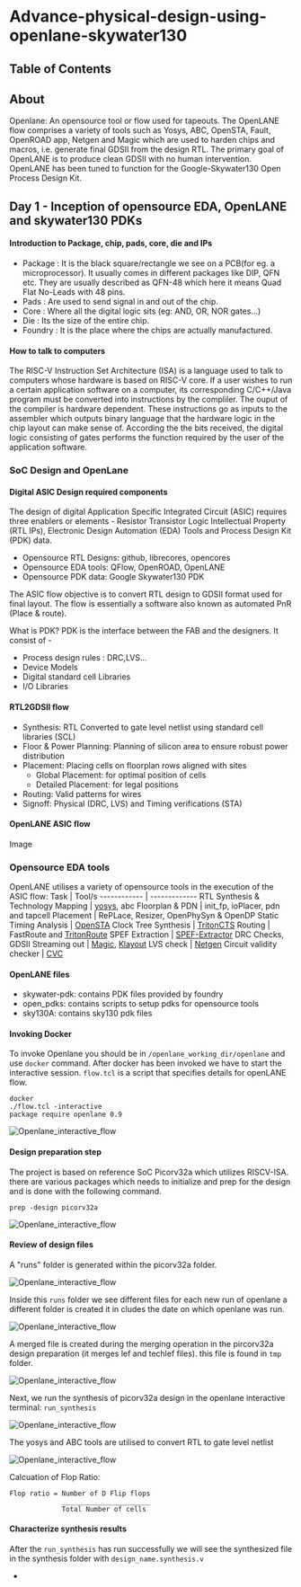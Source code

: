 # Advance-physical-design-using-openlane-skywater130


## Table of Contents

## About
Openlane: An opensource tool or flow used for tapeouts. The OpenLANE flow comprises a variety of tools such as Yosys, ABC, OpenSTA, Fault, OpenROAD app, Netgen and Magic which are used to harden chips and macros, i.e. generate final GDSII from the design RTL. The primary goal of OpenLANE is to produce clean GDSII with no human intervention. OpenLANE has been tuned to function for the Google-Skywater130 Open Process Design Kit.


## Day 1 - Inception of opensource EDA, OpenLANE and skywater130 PDKs



#### Introduction to Package, chip, pads, core, die and IPs

- Package : It is the black square/rectangle we see on a PCB(for eg. a microprocessor). It usually comes in different packages like DIP, QFN etc. They are usually described as QFN-48 which here it means Quad Flat No-Leads with 48 pins.
- Pads : Are used to send signal in and out of the chip.
- Core : Where all the digital logic sits (eg: AND, OR, NOR gates...)
- Die : Its the size of the entire chip.
- Foundry : It is the place where the chips are actually manufactured.

#### How to talk to computers

The RISC-V Instruction Set Architecture (ISA) is a language used to talk to computers whose hardware is based on RISC-V core. If a user wishes to run a certain application software on a computer, its corresponding C/C++/Java program must be converted into instructions by the compliler. The ouput of the compiler is hardware dependent. These instructions go as inputs to the assembler which outputs binary language that the hardware logic in the chip layout can make sense of. According the the bits received, the digital logic consisting of gates performs the function required by the user of the application software.

### SoC Design and OpenLane

#### Digital ASIC Design required components

The design of digital Application Specific Integrated Circuit (ASIC) requires three enablers or elements - Resistor Transistor Logic Intellectual Property (RTL IPs), Electronic Design Automation (EDA) Tools and Process Design Kit (PDK) data.

- Opensource RTL Designs: github, librecores, opencores
- Opensource EDA tools: QFlow, OpenROAD, OpenLANE
- Opensource PDK data: Google Skywater130 PDK

The ASIC flow objective is to convert RTL design to GDSII format used for final layout. The flow is essentially a software also known as automated PnR (Place & route).

What is PDK?
PDK is the interface between the FAB and the designers. It consist of -
- Process design rules : DRC,LVS...
- Device Models
- Digital standard cell Libraries
- I/O Libraries

#### RTL2GDSII flow


- Synthesis: RTL Converted to gate level netlist using standard cell libraries (SCL)
- Floor & Power Planning: Planning of silicon area to ensure robust power distribution
- Placement: Placing cells on floorplan rows aligned with sites
  - Global Placement: for optimal position of cells
  - Detailed Placement: for legal positions
- Routing: Valid patterns for wires
- Signoff: Physical (DRC, LVS) and Timing verifications (STA)

#### OpenLANE ASIC flow

Image

### Opensource EDA tools
OpenLANE utilises a variety of opensource tools in the execution of the ASIC flow:
Task | Tool/s
------------ | -------------
RTL Synthesis & Technology Mapping | [yosys](https://github.com/YosysHQ/yosys), abc
Floorplan & PDN | init_fp, ioPlacer, pdn and tapcell
Placement | RePLace, Resizer, OpenPhySyn & OpenDP
Static Timing Analysis | [OpenSTA](https://github.com/The-OpenROAD-Project/OpenSTA)
Clock Tree Synthesis | [TritonCTS](https://github.com/The-OpenROAD-Project/OpenLane)
Routing | FastRoute and [TritonRoute](https://github.com/The-OpenROAD-Project/TritonRoute) 
SPEF Extraction | [SPEF-Extractor](https://github.com/HanyMoussa/SPEF_EXTRACTOR)
DRC Checks, GDSII Streaming out | [Magic](https://github.com/RTimothyEdwards/magic), [Klayout](https://github.com/KLayout/klayout)
LVS check | [Netgen](https://github.com/RTimothyEdwards/netgen)
Circuit validity checker | [CVC](https://github.com/d-m-bailey/cvc)








#### OpenLANE files

- skywater-pdk: contains PDK files provided by foundry
- open_pdks: contains scripts to setup pdks for opensource tools 
- sky130A: contains sky130 pdk files

#### Invoking Docker

To invoke Openlane you should be in ` /openlane_working_dir/openlane ` and use `docker` command. After docker has been invoked we have to start the interactive session. `flow.tcl` is a script that specifies details for openLANE flow.

```
docker
./flow.tcl -interactive
package require openlane 0.9
```
![Openlane_interactive_flow](https://github.com/Nirav-Mange/advance-physical-design-using-openlane-skywater130/blob/main/PHYSICAL%20DESIGN%20WORKSHOP/dAY1/Openlane_package.JPG)

#### Design preparation step

The project is based on reference SoC Picorv32a which utilizes RISCV-ISA. there are various packages which needs to initialize and prep for the design and is done with the following command.
 ```
 prep -design picorv32a
 ```
 ![Openlane_interactive_flow](https://github.com/Nirav-Mange/advance-physical-design-using-openlane-skywater130/blob/main/PHYSICAL%20DESIGN%20WORKSHOP/dAY1/Design_prep.JPG)
 
#### Review of design files

A "runs" folder is generated within the picorv32a folder.

![Openlane_interactive_flow](https://github.com/Nirav-Mange/advance-physical-design-using-openlane-skywater130/blob/main/PHYSICAL%20DESIGN%20WORKSHOP/dAY1/runs_folder.JPG)

Inside this `runs` folder we see different files for each new run of openlane a different folder is created it in cludes the date on which openlane was run.

![Openlane_interactive_flow](https://github.com/Nirav-Mange/advance-physical-design-using-openlane-skywater130/blob/main/PHYSICAL%20DESIGN%20WORKSHOP/dAY1/inside_runs_folder.JPG)

A merged file is created during the merging operation in the pircorv32a design preparation (it merges lef and techlef files). this file is found in `tmp` folder.

![Openlane_interactive_flow](https://github.com/Nirav-Mange/advance-physical-design-using-openlane-skywater130/blob/main/PHYSICAL%20DESIGN%20WORKSHOP/dAY1/merged_lef.JPG)

Next, we run the synthesis of picorv32a design in the openlane interactive terminal:
`run_synthesis`

![Openlane_interactive_flow](https://github.com/Nirav-Mange/advance-physical-design-using-openlane-skywater130/blob/main/PHYSICAL%20DESIGN%20WORKSHOP/dAY1/Run_synthesis.JPG)

The yosys and ABC tools are utilised to convert RTL to gate level netlist

![Openlane_interactive_flow](https://github.com/Nirav-Mange/advance-physical-design-using-openlane-skywater130/blob/main/PHYSICAL%20DESIGN%20WORKSHOP/dAY1/picorv32a_statistics.JPG)

Calcuation of Flop Ratio:
```
Flop ratio = Number of D Flip flops 
             ______________________
             Total Number of cells
```

#### Characterize synthesis results

After the `run_synthesis` has run successfully we will see the synthesized file in the synthesis folder with `design_name.synthesis.v`

















- 

